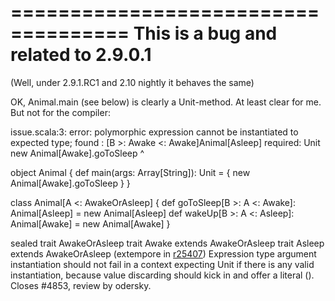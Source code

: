 ====================================
This is a bug and related to 2.9.0.1
====================================

(Well, under 2.9.1.RC1 and 2.10 nightly it behaves the same)

OK, Animal.main (see below) is clearly a Unit-method. At least clear for me. But not for the compiler:

issue.scala:3: error: polymorphic expression cannot be instantiated to expected type;
 found   : [B >: Awake <: Awake]Animal[Asleep]
 required: Unit
    new Animal[Awake].goToSleep
                      ^

object Animal {
  def main(args: Array[String]): Unit = {
    new Animal[Awake].goToSleep
  }
}

class Animal[A <: AwakeOrAsleep] {
  def goToSleep[B >: A <: Awake]: Animal[Asleep] = new Animal[Asleep]
  def wakeUp[B >: A <: Asleep]: Animal[Awake] = new Animal[Awake]
}

sealed trait AwakeOrAsleep
trait Awake extends AwakeOrAsleep
trait Asleep extends AwakeOrAsleep
(extempore in [r25407](https://codereview.scala-lang.org/fisheye/changelog/scala-svn?cs=25407)) Expression type argument instantiation should not fail in a context
expecting Unit if there is any valid instantiation, because value discarding
should kick in and offer a literal ().  Closes #4853, review by odersky.
